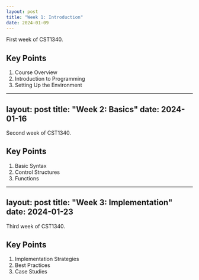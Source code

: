 ```yaml
---
layout: post
title: "Week 1: Introduction"
date: 2024-01-09
---
```


First week of CST1340.

## Key Points

1. Course Overview
2. Introduction to Programming
3. Setting Up the Environment

---
layout: post
title: "Week 2: Basics"
date: 2024-01-16
---

Second week of CST1340.

## Key Points

1. Basic Syntax
2. Control Structures
3. Functions

---
layout: post
title: "Week 3: Implementation"
date: 2024-01-23
---

Third week of CST1340.

## Key Points

1. Implementation Strategies
2. Best Practices
3. Case Studies
